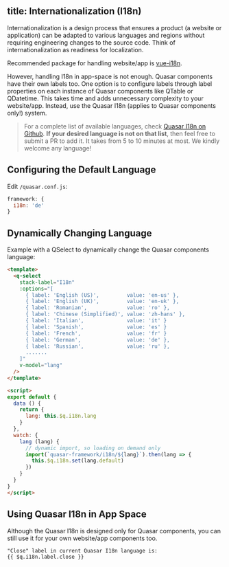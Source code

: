 title: Internationalization (I18n)
---
Internationalization is a design process that ensures a product (a website or application) can be adapted to various languages and regions without requiring engineering changes to the source code. Think of internationalization as readiness for localization.

Recommended package for handling website/app is [vue-i18n](https://github.com/kazupon/vue-i18n).

However, handling I18n in app-space is not enough. Quasar components have their own labels too. One option is to configure labels through label properties on each instance of Quasar components like QTable or QDatetime. This takes time and adds unnecessary complexity to your website/app. Instead, use the Quasar I18n (applies to Quasar components only!) system.

> For a complete list of available languages, check [Quasar I18n on Github](https://github.com/quasarframework/quasar/tree/dev/i18n).
> **If your desired language is not on that list**, then feel free to submit a PR to add it. It takes from 5 to 10 minutes at most. We kindly welcome any language!

## Configuring the Default Language
Edit `/quasar.conf.js`:
```js
framework: {
  i18n: 'de'
}
```

## Dynamically Changing Language
Example with a QSelect to dynamically change the Quasar components language:
```html
<template>
  <q-select
    stack-label="I18n"
    :options="[
      { label: 'English (US)',         value: 'en-us' },
      { label: 'English (UK)',         value: 'en-uk' },
      { label: 'Romanian',             value: 'ro' },
      { label: 'Chinese (Simplified)', value: 'zh-hans' },
      { label: 'Italian',              value: 'it' }
      { label: 'Spanish',              value: 'es' }
      { label: 'French',               value: 'fr' }
      { label: 'German',               value: 'de' },
      { label: 'Russian',              value: 'ru' },
      .......
    ]"
    v-model="lang"
  />
</template>

<script>
export default {
  data () {
    return {
      lang: this.$q.i18n.lang
    }
  },
  watch: {
    lang (lang) {
      // dynamic import, so loading on demand only
      import(`quasar-framework/i18n/${lang}`).then(lang => {
        this.$q.i18n.set(lang.default)
      })
    }
  }
}
</script>
```

## Using Quasar I18n in App Space
Although the Quasar I18n is designed only for Quasar components, you can still use it for your own website/app components too.

```html
"Close" label in current Quasar I18n language is:
{{ $q.i18n.label.close }}
```
